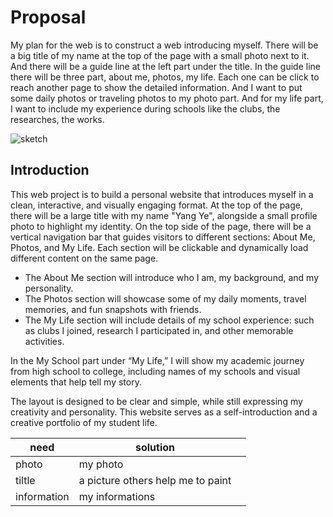 # Proposal
My plan for the web is to construct a web introducing myself. There will be a big title of my name at the top of the page with a small photo next to it.
And there will be a guide line at the left part under the title. In the guide line there will be three part, about me, photos, my life.
Each one can be click to reach another page to show the detailed information. And I want to put some daily photos or traveling photos to my photo part.
And for my life part, I  want to include my experience during schools like the clubs, the researches, the works.


![sketch](https://github.com/user-attachments/assets/12e511a5-9c7b-4870-a27e-5605727da990)

## Introduction
This web project is to build a personal website that introduces myself in a clean, interactive, and visually engaging format. At the top of the page, there will be a large title with my name "Yang Ye", alongside a small profile photo to highlight my identity.
On the top side of the page, there will be a vertical navigation bar that guides visitors to different sections: About Me, Photos, and My Life. Each section will be clickable and dynamically load different content on the same page.
- The About Me section will introduce who I am, my background, and my personality.
- The Photos section will showcase some of my daily moments, travel memories, and fun snapshots with friends.
- The My Life section will include details of my school experience: such as clubs I joined, research I participated in, and other memorable activities.

In the My School part under “My Life,” I will show my academic journey from high school to college, including names of my schools and visual elements that help tell my story.

The layout is designed to be clear and simple, while still expressing my creativity and personality. This website serves as a self-introduction and a creative portfolio of my student life.

| need  | solution |    |
|------|----|------|
| photo  | my photo |  |
| tiltle  | a picture others help me to paint |  |
| information  | my informations |  |
